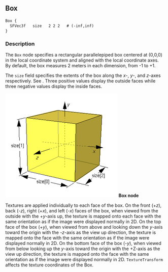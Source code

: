 ## Box


```
Box {
  SFVec3f   size   2 2 2   # (-inf,inf)
}
```

### Description

The `Box` node specifies a rectangular parallelepiped box centered at (0,0,0) in
the local coordinate system and aligned with the local coordinate axes. By
default, the box measures 2 meters in each dimension, from -1 to +1.

The `size` field specifies the extents of the box along the *x*-, *y*-, and
*z*-axes respectively. See . Three positive values display the outside faces
while three negative values display the inside faces.

![Box node](png/box.png)
**Box node**

Textures are applied individually to each face of the box. On the front (+*z*),
back (-*z*), right (+*x*), and left (-*x*) faces of the box, when viewed from
the outside with the +*y*-axis up, the texture is mapped onto each face with the
same orientation as if the image were displayed normally in 2D. On the top face
of the box (+*y*), when viewed from above and looking down the *y*-axis toward
the origin with the -*z*-axis as the view up direction, the texture is mapped
onto the face with the same orientation as if the image were displayed normally
in 2D. On the bottom face of the box (-*y*), when viewed from below looking up
the *y*-axis toward the origin with the +Z-axis as the view up direction, the
texture is mapped onto the face with the same orientation as if the image were
displayed normally in 2D. `TextureTransform` affects the texture coordinates of
the Box.

